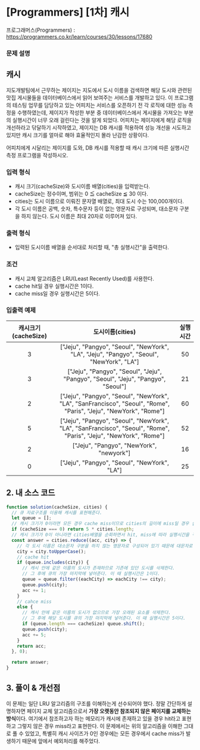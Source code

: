 # [Programmers] [1차] 캐시

프로그래머스(Programmers) : https://programmers.co.kr/learn/courses/30/lessons/17680

### 문제 설명

## 캐시

지도개발팀에서 근무하는 제이지는 지도에서 도시 이름을 검색하면 해당 도시와 관련된 맛집 게시물들을 데이터베이스에서 읽어 보여주는 서비스를 개발하고 있다.
이 프로그램의 테스팅 업무를 담당하고 있는 어피치는 서비스를 오픈하기 전 각 로직에 대한 성능 측정을 수행하였는데, 제이지가 작성한 부분 중 데이터베이스에서 게시물을 가져오는 부분의 실행시간이 너무 오래 걸린다는 것을 알게 되었다.
어피치는 제이지에게 해당 로직을 개선하라고 닦달하기 시작하였고, 제이지는 DB 캐시를 적용하여 성능 개선을 시도하고 있지만 캐시 크기를 얼마로 해야 효율적인지 몰라 난감한 상황이다.

어피치에게 시달리는 제이지를 도와, DB 캐시를 적용할 때 캐시 크기에 따른 실행시간 측정 프로그램을 작성하시오.

### 입력 형식

- 캐시 크기(cacheSize)와 도시이름 배열(cities)을 입력받는다.
- cacheSize는 정수이며, 범위는 0 ≦ cacheSize ≦ 30 이다.
- cities는 도시 이름으로 이뤄진 문자열 배열로, 최대 도시 수는 100,000개이다.
- 각 도시 이름은 공백, 숫자, 특수문자 등이 없는 영문자로 구성되며, 대소문자 구분을 하지 않는다. 도시 이름은 최대 20자로 이루어져 있다.

### 출력 형식

- 입력된 도시이름 배열을 순서대로 처리할 때, "총 실행시간"을 출력한다.

### 조건

- 캐시 교체 알고리즘은 LRU(Least Recently Used)를 사용한다.
- cache hit일 경우 실행시간은 1이다.
- cache miss일 경우 실행시간은 5이다.

### 입출력 예제

| 캐시크기(cacheSize) |                                                 도시이름(cities)                                                  | 실행시간 |
| :-----------------: | :---------------------------------------------------------------------------------------------------------------: | :------: |
|          3          |             ["Jeju", "Pangyo", "Seoul", "NewYork", "LA", "Jeju", "Pangyo", "Seoul", "NewYork", "LA"]              |    50    |
|          3          |                 ["Jeju", "Pangyo", "Seoul", "Jeju", "Pangyo", "Seoul", "Jeju", "Pangyo", "Seoul"]                 |    21    |
|          2          | ["Jeju", "Pangyo", "Seoul", "NewYork", "LA", "SanFrancisco", "Seoul", "Rome", "Paris", "Jeju", "NewYork", "Rome"] |    60    |
|          5          | ["Jeju", "Pangyo", "Seoul", "NewYork", "LA", "SanFrancisco", "Seoul", "Rome", "Paris", "Jeju", "NewYork", "Rome"] |    52    |
|          2          |                                     ["Jeju", "Pangyo", "NewYork", "newyork"]                                      |    16    |
|          0          |                                   ["Jeju", "Pangyo", "Seoul", "NewYork", "LA"]                                    |    25    |

## 2. 내 소스 코드

```javascript
function solution(cacheSize, cities) {
  // 큐 자료구조를 이용해 캐시를 표현해준다.
  let queue = [];
  // 캐시 크기가 0이라면 모든 경우 cache miss이므로 cities의 길이에 miss일 경우 실행시간인 5를 곱해준다.
  if (cacheSize === 0) return 5 * cities.length;
  // 캐시 크기가 0이 아니라면 cities배열을 순회하면서 hit, miss에 따라 실행시간을 구해준다.
  const answer = cities.reduce((acc, city) => {
    // 각 도시 이름은 대소문자 구분을 하지 않는 영문자로 구성되어 있기 때문에 대문자로 바꿔준다.
    city = city.toUpperCase();
    // cache hit
    if (queue.includes(city)) {
      // 캐시 안에 같은 이름의 도시가 존재하므로 기존에 있던 도시를 삭제한다.
      // 그 후에 큐의 가장 마지막에 넣어준다. 이 때 실행시간은 1이다.
      queue = queue.filter((eachCity) => eachCity !== city);
      queue.push(city);
      acc += 1;
    }
    // cahce miss
    else {
      // 캐시 안에 같은 이름의 도시가 없으므로 가장 오래된 요소를 삭제한다.
      // 그 후에 해당 도시를 큐의 가장 마지막에 넣어준다. 이 때 실행시간은 5이다.
      if (queue.length === cacheSize) queue.shift();
      queue.push(city);
      acc += 5;
    }
    return acc;
  }, 0);

  return answer;
}
```

## 3. 풀이 & 개선점

이 문제는 일단 LRU 알고리즘의 구조를 이해하는게 선수되어야 했다.
정말 간단하게 설명하자면 페이지 교체 알고리즘으로서 **가장 오랫동안 참조되지 않은 페이지를 교체하는 방식**이다. 여기에서 참조하고자 하는 메모리가 캐시에 존재하고 있을 경우 hit라고 표현하고 그렇지 않은 경우 miss라고 표현한다.
이 문제에서는 위의 알고리즘을 이해한 그대로 풀 수 있었고, 특별히 캐시 사이즈가 0인 경우에는 모든 경우에서 cache miss가 발생하기 때문에 앞에서 예외처리를 해주었다.
